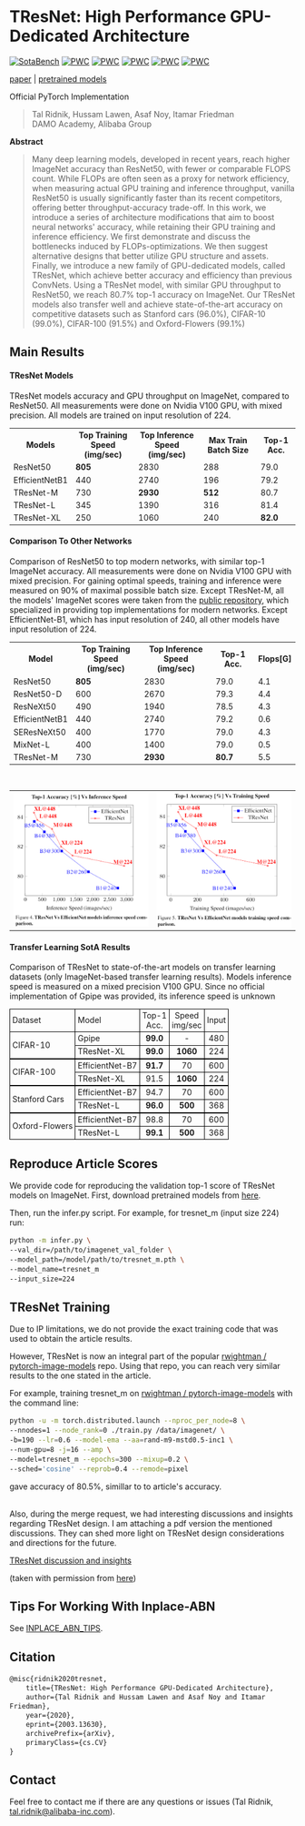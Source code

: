 # TResNet: High Performance GPU-Dedicated Architecture


[![SotaBench](https://img.shields.io/endpoint.svg?url=https://sotabench.com/api/v0/badge/gh/hussam789/TResNet)](https://sotabench.com/user/hussam.lawen/repos/hussam789/TResNet)
[![PWC](https://img.shields.io/endpoint.svg?url=https://paperswithcode.com/badge/tresnet-high-performance-gpu-dedicated/image-classification-on-imagenet)](https://paperswithcode.com/sota/image-classification-on-imagenet?p=tresnet-high-performance-gpu-dedicated)
[![PWC](https://img.shields.io/endpoint.svg?url=https://paperswithcode.com/badge/tresnet-high-performance-gpu-dedicated/image-classification-on-cifar-10)](https://paperswithcode.com/sota/image-classification-on-cifar-10?p=tresnet-high-performance-gpu-dedicated)
[![PWC](https://img.shields.io/endpoint.svg?url=https://paperswithcode.com/badge/tresnet-high-performance-gpu-dedicated/image-classification-on-cifar-100)](https://paperswithcode.com/sota/image-classification-on-cifar-100?p=tresnet-high-performance-gpu-dedicated)
[![PWC](https://img.shields.io/endpoint.svg?url=https://paperswithcode.com/badge/tresnet-high-performance-gpu-dedicated/fine-grained-image-classification-on-stanford)](https://paperswithcode.com/sota/fine-grained-image-classification-on-stanford?p=tresnet-high-performance-gpu-dedicated)
[![PWC](https://img.shields.io/endpoint.svg?url=https://paperswithcode.com/badge/tresnet-high-performance-gpu-dedicated/fine-grained-image-classification-on-oxford)](https://paperswithcode.com/sota/fine-grained-image-classification-on-oxford?p=tresnet-high-performance-gpu-dedicated)


[paper](https://arxiv.org/pdf/2003.13630.pdf) | [pretrained models](MODEL_ZOO.md) 

Official PyTorch Implementation

> Tal Ridnik, Hussam Lawen, Asaf Noy, Itamar Friedman <br/>
> DAMO Academy, Alibaba Group



**Abstract**

> Many deep learning models, developed in recent years, reach higher
> ImageNet accuracy than ResNet50, with fewer or comparable FLOPS count.
> While FLOPs are often seen as a proxy for network efficiency, when
> measuring actual GPU training and inference throughput, vanilla
> ResNet50 is usually significantly faster than its recent competitors,
> offering better throughput-accuracy trade-off. In this work, we
> introduce a series of architecture modifications that aim to boost
> neural networks' accuracy, while retaining their GPU training and
> inference efficiency. We first demonstrate and discuss the bottlenecks
> induced by FLOPs-optimizations. We then suggest alternative designs
> that better utilize GPU structure and assets. Finally, we introduce a
> new family of GPU-dedicated models, called TResNet, which achieve
> better accuracy and efficiency than previous ConvNets. Using a TResNet
> model, with similar GPU throughput to ResNet50, we reach 80.7\%
> top-1 accuracy on ImageNet. Our TResNet models also transfer well and
> achieve state-of-the-art accuracy on competitive datasets such as
> Stanford cars (96.0\%), CIFAR-10 (99.0\%), CIFAR-100 (91.5\%) and
> Oxford-Flowers (99.1\%)
## Main Results
#### TResNet Models
TResNet models accuracy and GPU throughput on ImageNet, compared to ResNet50. All measurements were done on Nvidia V100 GPU, with mixed precision. All models are trained on input resolution of 224.
<p align="center">
 <table>
  <tr>
    <th>Models</th>
    <th>Top Training Speed <br>(img/sec)</th>
    <th>Top Inference Speed<br>(img/sec)</th>
    <th>Max Train Batch Size</th>
    <th>Top-1 Acc.</th>
  </tr>
  <tr>
    <td>ResNet50</td>
    <td><b>805</b></td>
    <td>2830</td>
    <td>288</td>
    <td>79.0</td>
  </tr>
  <tr>
    <td>EfficientNetB1</td>
    <td>440</td>
    <td>2740</td>
    <td>196</td>
    <td>79.2</td>
  </tr>
  <tr>
    <td>TResNet-M</td>
    <td>730</td>
    <td><b>2930</b></td>
    <td><b>512</b></td>
    <td>80.7</td>
  </tr>
  <tr>
    <td>TResNet-L</td>
    <td>345</td>
    <td>1390</td>
    <td>316</td>
    <td>81.4</td>
  </tr>
  <tr>
    <td>TResNet-XL</td>
    <td>250</td>
    <td>1060</td>
    <td>240</td>
    <td><b>82.0</b></td>
  </tr>
</table>
</p>

#### Comparison To Other Networks

Comparison of ResNet50 to top modern networks, with similar top-1 ImageNet accuracy.
 All measurements were done on Nvidia V100 GPU with mixed precision. For gaining optimal speeds, training and inference were measured on 90\% of maximal possible batch size.
 Except TResNet-M, all the models' ImageNet scores were taken from the [public repository](https://github.com/rwightman/pytorch-image-models), which specialized in providing top implementations for modern networks. Except EfficientNet-B1, which has input resolution of 240, all other models have input resolution of 224.
<p align="center">
<table class="tg">
  <tr>
    <th class="tg-c3ow">Model</th>
    <th class="tg-c3ow">Top Training Speed<br>(img/sec)</th>
    <th class="tg-c3ow">Top Inference Speed<br>(img/sec)</th>
    <th class="tg-c3ow">Top-1 Acc.</th>
    <th class="tg-c3ow">Flops[G]</th>
  </tr>
  <tr>
    <td class="tg-0pky">ResNet50</td>
   <td class="tg-c3ow"><b>805</b></td>
    <td class="tg-c3ow">2830</td>
    <td class="tg-c3ow">79.0</td>
    <td class="tg-c3ow">4.1</td>
  </tr>
  <tr>
    <td class="tg-0pky">ResNet50-D</td>
    <td class="tg-c3ow">600</td>
    <td class="tg-c3ow">2670</td>
    <td class="tg-c3ow">79.3</td>
    <td class="tg-c3ow">4.4</td>
  </tr>
  <tr>
    <td class="tg-0pky">ResNeXt50</td>
    <td class="tg-c3ow">490</td>
    <td class="tg-c3ow">1940</td>
    <td class="tg-c3ow">78.5</td>
    <td class="tg-c3ow">4.3</td>
  </tr>
  <tr>
    <td class="tg-0pky">EfficientNetB1</td>
    <td class="tg-c3ow">440</td>
    <td class="tg-c3ow">2740</td>
    <td class="tg-c3ow">79.2</td>
    <td class="tg-c3ow">0.6</td>
  </tr>
  <tr>
    <td class="tg-0pky">SEResNeXt50</td>
    <td class="tg-c3ow">400</td>
    <td class="tg-c3ow">1770</td>
    <td class="tg-c3ow">79.0</td>
    <td class="tg-c3ow">4.3</td>
  </tr>
  <tr>
    <td class="tg-0pky">MixNet-L</td>
    <td class="tg-c3ow">400</td>
    <td class="tg-c3ow">1400</td>
    <td class="tg-c3ow">79.0</td>
    <td class="tg-c3ow">0.5</td>
  </tr>
  <tr>
    <td class="tg-0pky">TResNet-M</td>
    <td class="tg-c3ow">730</td>
   <td class="tg-c3ow"><b>2930</b></td>
    <td class="tg-c3ow"><b>80.7</b></td>
    <td class="tg-c3ow">5.5</td>
  </tr>
</table>
</p>

 <br/>
<p align="center">
 <table class="tg">
  <tr>
    <td class="tg-c3ow"><img src="./figures/table_4.png" align="center" width="400" ></td>
    <td class="tg-c3ow"><img src="./figures/table_5.png" align="center" width="400" ></td>
  </tr>
</table>
</p>

 
</p>

#### Transfer Learning SotA Results
Comparison of TResNet to state-of-the-art models on transfer learning datasets (only ImageNet-based transfer learning results). Models inference speed is measured on a mixed precision V100 GPU. Since no official implementation of  Gpipe was provided, its inference speed is unknown

<p align="center">
 <table style="border-collapse: collapse; border: none; border-spacing: 0px;">
	<tr>
		<td style="border-width: 1px; border-style: solid; border-color: black; padding-right: 3pt; padding-left: 3pt;">
			Dataset
		</td>
		<td style="border-right: 1px solid black; border-top: 1px solid black; border-bottom: 1px solid black; padding-right: 3pt; padding-left: 3pt;">
			Model
		</td>
		<td style="border-right: 1px solid black; border-top: 1px solid black; border-bottom: 1px solid black; text-align: center; padding-right: 3pt; padding-left: 3pt;">
			Top-1
			<br>
			Acc.
		</td>
		<td style="border-right: 1px solid black; border-top: 1px solid black; border-bottom: 1px solid black; text-align: center; padding-right: 3pt; padding-left: 3pt;">
			Speed
			<br>
			img/sec
		</td>
		<td style="border-right: 1px solid black; border-top: 1px solid black; border-bottom: 1px solid black; text-align: center; padding-right: 3pt; padding-left: 3pt;">
			Input
		</td>
	</tr>
	<tr>
		<td rowspan="2" style="border-left: 1px solid black; border-right: 1px solid black; border-bottom: 2px double black; padding-right: 3pt; padding-left: 3pt;">
			CIFAR-10
		</td>
		<td style="border-right: 1px solid black; border-bottom: 1px solid black; padding-right: 3pt; padding-left: 3pt;">
			Gpipe
		</td>
		<td style="border-right: 1px solid black; border-bottom: 1px solid black; text-align: center; padding-right: 3pt; padding-left: 3pt;">
			<b>99.0</b>
		</td>
		<td style="border-right: 1px solid black; border-bottom: 1px solid black; text-align: center; padding-right: 3pt; padding-left: 3pt;">
			-
		</td>
		<td style="border-right: 1px solid black; border-bottom: 1px solid black; text-align: center; padding-right: 3pt; padding-left: 3pt;">
			480
		</td>
	</tr>
	<tr>
		<td style="border-right: 1px solid black; border-bottom: 2px double black; padding-right: 3pt; padding-left: 3pt;">
			TResNet-XL
		</td>
		<td style="border-right: 1px solid black; border-bottom: 2px double black; text-align: center; padding-right: 3pt; padding-left: 3pt;">
			<b>99.0</b>
		</td>
		<td style="border-right: 1px solid black; border-bottom: 2px double black; text-align: center; padding-right: 3pt; padding-left: 3pt;">
			<b>1060</b>
		</td>
		<td style="border-right: 1px solid black; border-bottom: 2px double black; text-align: center; padding-right: 3pt; padding-left: 3pt;">
			224
		</td>
	</tr>
	<tr>
		<td rowspan="2" style="border-left: 1px solid black; border-right: 1px solid black; border-bottom: 2px double black; padding-right: 3pt; padding-left: 3pt;">
			CIFAR-100
		</td>
		<td style="border-right: 1px solid black; border-bottom: 1px solid black; padding-right: 3pt; padding-left: 3pt;">
			EfficientNet-B7
		</td>
		<td style="border-right: 1px solid black; border-bottom: 1px solid black; text-align: center; padding-right: 3pt; padding-left: 3pt;">
			<b>91.7</b>
		</td>
		<td style="border-right: 1px solid black; border-bottom: 1px solid black; text-align: center; padding-right: 3pt; padding-left: 3pt;">
			70
		</td>
		<td style="border-right: 1px solid black; border-bottom: 1px solid black; text-align: center; padding-right: 3pt; padding-left: 3pt;">
			600
		</td>
	</tr>
	<tr>
		<td style="border-right: 1px solid black; border-bottom: 2px double black; padding-right: 3pt; padding-left: 3pt;">
			TResNet-XL
		</td>
		<td style="border-right: 1px solid black; border-bottom: 2px double black; text-align: center; padding-right: 3pt; padding-left: 3pt;">
			91.5
		</td>
		<td style="border-right: 1px solid black; border-bottom: 2px double black; text-align: center; padding-right: 3pt; padding-left: 3pt;">
			<b>1060</b>
		</td>
		<td style="border-right: 1px solid black; border-bottom: 2px double black; text-align: center; padding-right: 3pt; padding-left: 3pt;">
			224
		</td>
	</tr>
	<tr>
		<td rowspan="2" style="border-left: 1px solid black; border-right: 1px solid black; border-bottom: 2px double black; padding-right: 3pt; padding-left: 3pt;">
			 Stanford Cars
		</td>
		<td style="border-right: 1px solid black; border-bottom: 1px solid black; padding-right: 3pt; padding-left: 3pt;">
			EfficientNet-B7
		</td>
		<td style="border-right: 1px solid black; border-bottom: 1px solid black; text-align: center; padding-right: 3pt; padding-left: 3pt;">
			94.7
		</td>
		<td style="border-right: 1px solid black; border-bottom: 1px solid black; text-align: center; padding-right: 3pt; padding-left: 3pt;">
			70
		</td>
		<td style="border-right: 1px solid black; border-bottom: 1px solid black; text-align: center; padding-right: 3pt; padding-left: 3pt;">
			600
		</td>
	</tr>
	<tr>
		<td style="border-right: 1px solid black; border-bottom: 2px double black; padding-right: 3pt; padding-left: 3pt;">
			TResNet-L
		</td>
		<td style="border-right: 1px solid black; border-bottom: 2px double black; text-align: center; padding-right: 3pt; padding-left: 3pt;">
			<b>96.0</b>
		</td>
		<td style="border-right: 1px solid black; border-bottom: 2px double black; text-align: center; padding-right: 3pt; padding-left: 3pt;">
			<b>500</b>
		</td>
		<td style="border-right: 1px solid black; border-bottom: 2px double black; text-align: center; padding-right: 3pt; padding-left: 3pt;">
			368
		</td>
	</tr>
	<tr>
		<td rowspan="2" style="border-left: 1px solid black; border-right: 1px solid black; border-bottom: 1px solid black; padding-right: 3pt; padding-left: 3pt;">
			 Oxford-Flowers
		</td>
		<td style="border-right: 1px solid black; border-bottom: 1px solid black; padding-right: 3pt; padding-left: 3pt;">
			EfficientNet-B7
		</td>
		<td style="border-right: 1px solid black; border-bottom: 1px solid black; text-align: center; padding-right: 3pt; padding-left: 3pt;">
			98.8
		</td>
		<td style="border-right: 1px solid black; border-bottom: 1px solid black; text-align: center; padding-right: 3pt; padding-left: 3pt;">
			70
		</td>
		<td style="border-right: 1px solid black; border-bottom: 1px solid black; text-align: center; padding-right: 3pt; padding-left: 3pt;">
			600
		</td>
	</tr>
	<tr>
		<td style="border-right: 1px solid black; border-bottom: 1px solid black; padding-right: 3pt; padding-left: 3pt;">
			TResNet-L
		</td>
		<td style="border-right: 1px solid black; border-bottom: 1px solid black; text-align: center; padding-right: 3pt; padding-left: 3pt;">
			<b>99.1</b>
		</td>
		<td style="border-right: 1px solid black; border-bottom: 1px solid black; text-align: center; padding-right: 3pt; padding-left: 3pt;">
			<b>500</b>
		</td>
		<td style="border-right: 1px solid black; border-bottom: 1px solid black; text-align: center; padding-right: 3pt; padding-left: 3pt;">
			368
		</td>
	</tr>
</table>
</p>


## Reproduce Article Scores
We provide code for reproducing the validation top-1 score of TResNet
models on ImageNet. First, download pretrained models from
[here](MODEL_ZOO.md).

Then, run the infer.py script. For example, for tresnet_m (input size 224)
run:
```bash
python -m infer.py \
--val_dir=/path/to/imagenet_val_folder \
--model_path=/model/path/to/tresnet_m.pth \
--model_name=tresnet_m
--input_size=224
```
## TResNet Training
Due to IP limitations, we do not provide the exact training code that
was used to obtain the article results.

However, TResNet is now an integral part of the popular [rwightman /
pytorch-image-models](https://github.com/rwightman/pytorch-image-models)
repo. Using that repo, you can reach very similar results to the one
stated in the article. 

For example, training tresnet_m on [rwightman /
pytorch-image-models](https://github.com/rwightman/pytorch-image-models) with
the command line:
```bash
python -u -m torch.distributed.launch --nproc_per_node=8 \
--nnodes=1 --node_rank=0 ./train.py /data/imagenet/ \
-b=190 --lr=0.6 --model-ema --aa=rand-m9-mstd0.5-inc1 \
--num-gpu=8 -j=16 --amp \
--model=tresnet_m --epochs=300 --mixup=0.2 \
--sched='cosine' --reprob=0.4 --remode=pixel
```
gave accuracy of 80.5%, simillar to to article's accuracy. <br><br>


Also, during the merge request, we had interesting discussions and
insights regarding TResNet design. I am attaching a pdf version the
mentioned discussions. They can shed more light on TResNet design
considerations and directions for the future.

[TResNet discussion and insights](https://miil-public-eu.oss-eu-central-1.aliyuncs.com/model-zoo/tresnet/TResnet_discussion.pdf)

(taken with permission from
[here](https://github.com/rwightman/pytorch-image-models/issues/124))



## Tips For Working With Inplace-ABN
See
[INPLACE_ABN_TIPS](https://github.com/mrT23/TResNet/blob/master/INPLACE_ABN_TIPS.md).


## Citation

```
@misc{ridnik2020tresnet,
    title={TResNet: High Performance GPU-Dedicated Architecture},
    author={Tal Ridnik and Hussam Lawen and Asaf Noy and Itamar Friedman},
    year={2020},
    eprint={2003.13630},
    archivePrefix={arXiv},
    primaryClass={cs.CV}
}
```

## Contact
Feel free to contact me if there are any questions or issues (Tal
Ridnik, tal.ridnik@alibaba-inc.com).
